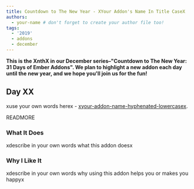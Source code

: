 ```yaml
---
title: Countdown to The New Year - XYour Addon's Name In Title CaseX
authors:
  - your-name # don't forget to create your author file too!
tags:
  - '2019'
  - addons
  - december
---
```


**This is the XnthX in our December series–"Countdown to The New Year: 31 Days of Ember Addons". We plan to highlight a new addon each day until the new year, and we hope you'll join us for the fun!**

## Day XX

xuse your own words herex - [xyour-addon-name-hyphenated-lowercasex](https://emberobserver.com/addons/xthe-full-name-of-your-addonx).

READMORE

### What It Does

xdescribe in your own words what this addon doesx

### Why I Like It

xdescribe in your own words why using this addon helps you or makes you happyx

